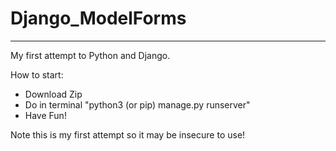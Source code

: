 <h1>Django_ModelForms</h1>
<hr>
<p>My first attempt to Python and Django.</p>
<p>How to start:</p>
<ul>
  <li>Download Zip</li>
  <li>Do in terminal "python3 (or pip) manage.py runserver"</li>
  <li>Have Fun!</li>
</ul>
<p>Note this is my first attempt so it may be insecure to use!</p>
